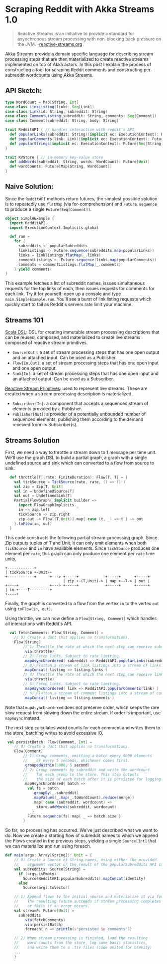 Scraping Reddit with Akka Streams 1.0
=====================================

> Reactive Streams is an initiative to provide a standard for asynchronous stream processing with non-blocking back pressure on the JVM.
> -[reactive-streams.org](http://www.reactive-streams.org/)

Akka Streams provide a domain specific language for describing stream processing steps that are then materialized to create reactive streams implemented on top of Akka actors. In this post I explain the process of constructing a tool for scraping Reddit comments and constructing per-subreddit wordcounts using Akka Streams.

API Sketch:
-----------

```scala
type WordCount = Map[String, Int]
case class LinkListing(links: Seq[Link])
case class Link(id: String, subreddit: String)
case class CommentListing(subreddit: String, comments: Seq[Comment])
case class Comment(subreddit: String, body: String)

trait RedditAPI { // handles interaction with reddit's API,
  def popularLinks(subreddit: String)(implicit ec: ExecutionContext): Future[LinkListing]
  def popularComments(link: Link)(implicit ec: ExecutionContext): Future[CommentListing]
  def popularStrings(implicit ec: ExecutionContext): Future[Seq[String]]
}

trait KVStore { // in-memory key-value store
  def addWords(subreddit: String, words: WordCount): Future[Unit]
  def wordCounts: Future[Map[String, WordCount]]
}
```

Naive Solution:
--------------

Since the `RedditAPI` methods return futures, the simplest possible solution is to repeatedly use `flatMap` (via for-comprehension) and `Future.sequence` to produce a single `Future[Seq[Comment]]`.

```scala
object SimpleExample {
  import RedditAPI._
  import ExecutionContext.Implicits.global

  def run =
    for {
      subreddits <- popularSubreddits
      linklistings <- Future.sequence(subreddits.map(popularLinks))
      links = linklistings.flatMap(_.links)
      commentListings <- Future.sequence(links.map(popularComments))
      comments = commentListings.flatMap(_.comments)
    } yield comments
}
```
This example fetches a list of subreddit names, issues simultaneous requests for the top links of each, then issues requests for comments for each link. Try it for yourself: open up a console and type `main.SimpleExample.run`. You'll see a burst of link listing requests which quickly start to fail as Reddit's servers rate limit your machine.

Streams 101
-----------

[Scala DSL](http://doc.akka.io/api/akka-stream-and-http-experimental/1.0-M1/index.html#akka.stream.scaladsl.package): DSL for creating immutable stream processing descriptions that can be reused, composed, and materialized to create live streams composed of reactive stream primitives.
- `Source[Out]`: a set of stream processing steps that has one open output and an attached input. Can be used as a Publisher.
- `Flow[In,Out]`: a set of stream processing steps that has one open input and one open output.
- `Sink[In]`: a set of stream processing steps that has one open input and an attached output. Can be used as a Subscriber.

[Reactive Stream Primitives](https://github.com/reactive-streams/reactive-streams): used to represent live streams. These are created when a stream processing description is materialized.
- `Subscriber[In]`: a component that accepts a sequenced stream of elements provided by a Publisher.
- `Publisher[Out]`: a provider of a potentially unbounded number of sequenced elements, publishing them according to the demand received from its Subscriber(s).


Streams Solution
----------------

First, we need a way to throttle a stream down to 1 message per time unit. We'll use the graph DSL to build a partial graph, a graph with a single undefined source and sink which can converted to a flow from source to sink.

```scala
  def throttle[T](rate: FiniteDuration): Flow[T, T] = {
    val tickSource = TickSource(rate, rate, () => () )
    val zip = Zip[T, Unit] 
    val in = UndefinedSource[T]
    val out = UndefinedSink[T]
    PartialFlowGraph{ implicit builder =>
      import FlowGraphImplicits._
      in ~> zip.left
      tickSource ~> zip.right
      zip.out ~> Flow[(T,Unit)].map{ case (t, _) => t } ~> out
    }.toFlow(in, out)
  }
```

This code constructs the following partial stream-processing graph. Since Zip outputs tuples of T and Unit, it can only emit elements when both `tickSource` and `in` have available elements. Since `tickSource` produces one element per `rate`, this graph can only produce one element per `rate` time units.

```
+------------+
| tickSource +-Unit-+
+------------+      +---> +-----+            +-----+      +-----+
                          | zip +-(T,Unit)-> | map +--T-> | out |
+----+              +---> +-----+            +-----+      +-----+
| in +----T---------+
+----+
````

Finally, the graph is converted to a flow from the vertex `in` to the vertex `out` using `toFlow(in, out)`.



Using throttle, we can now define a `Flow[String, Comment]` which handles all interactions with Reddit's API.  

```scala
  val fetchComments: Flow[String, Comment] =
    // 0) Create a duct that applies no transformations.
    Flow[String]
        // 1) Throttle the rate at which the next step can receive subreddit names.
        .via(throttle)
        // 2) Fetch links. Subject to rate limiting.
        .mapAsyncUnordered( subreddit => RedditAPI.popularLinks(subreddit) )
        // 3) Flatten a stream of link listings into a stream of links.
        .mapConcat( listing => listing.links )
        // 4) Throttle the rate at which the next step can receive links.
        .via(throttle)
        // 5) Fetch links. Subject to rate limiting.
        .mapAsyncUnordered( link => RedditAPI.popularComments(link) )
        // 6) Flatten a stream of comment listings into a stream of comments.
        .mapConcat( listing => listing.comments )
```
Note that `mapAsyncUnordered` does not preserve order, which keeps the rare slow request from slowing down the entire stream. If order is important, use `mapAsync` instead.

The next step calculates word counts for each comment and writes them to the store, batching writes to avoid excessive IO.

```scala
 val persistBatch: Flow[Comment, Int] =
    // 0) Create a duct that applies no transformations.
    Flow[Comment]
        // 1) Group comments, emitting a batch every 5000 elements
        //    or every 5 seconds, whichever comes first.
        .groupedWithin(5000, 5 second)
        // 2) Group comments by subreddit and write the wordcount
        //    for each group to the store. This step outputs
        //    the size of each batch after it is persisted for logging
        .mapAsyncUnordered{ batch =>
          val fs = batch
            .groupBy(_.subreddit)
            .mapValues(_.map(_.toWordCount).reduce(merge))
            .map{ case (subreddit, wordcount) =>
              store.addWords(subreddit, wordcount)
            }
          Future.sequence(fs).map{ _ => batch.size }
        }
```

So far, no processing has occurred. We've just described what we want to do. Now we create a starting flow of subreddit names to which we append the Flows created in the previous steps, yielding a single `Source[Int]` that we can materialize and run using foreach.

```scala
def main(args: Array[String]): Unit = {
    // 0) Create a Source of String names, using either the provided
    //    argument vector or the result of the popularSubreddits API call.
    val subreddits: Source[String] =
      if (args.isEmpty)
        Source(RedditAPI.popularSubreddits).mapConcat(identity)
      else
        Source(args.toVector)

    // 1) Append flows to the initial source and materialize it via forEach.
    //    The resulting future succeeds if stream processing completes 
    //    or fails if an error occurs.
    val streamF: Future[Unit] =
      subreddits
        .via(fetchComments)
        .via(persistBatch)
        .foreach{ n => println(s"persisted $n comments")}

    // 2) When stream processing is finished, load the resulting
    //    word counts from the store, log some basic statistics,
    //    and write them to a .tsv files (code omited for brevity)
    ...
    }
```
